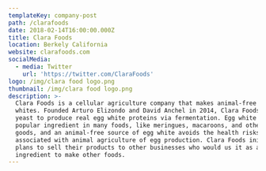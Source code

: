 ```yaml
---
templateKey: company-post
path: /clarafoods
date: 2018-02-14T16:00:00.000Z
title: Clara Foods
location: Berkely California
website: clarafoods.com
socialMedia:
  - media: Twitter
    url: 'https://twitter.com/ClaraFoods'
logo: /img/clara food logo.png
thumbnail: /img/clara food logo.png
description: >-
  Clara Foods is a cellular agriculture company that makes animal-free egg
  whites. Founded Arturo Elizondo and David Anchel in 2014, Clara Foods uses
  yeast to produce real egg white proteins via fermentation. Egg white is a
  popular ingredient in many foods, like meringues, macaroons, and other baked
  goods, and an animal-free source of egg white avoids the health risks
  associated with animal agriculture of egg production. Clara Foods initially
  plans to sell their products to other businesses who would us it as an
  ingredient to make other foods.
---
```


